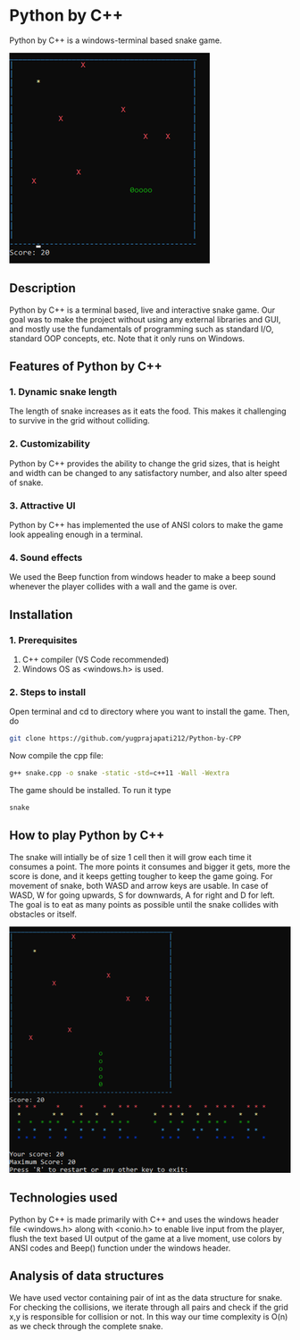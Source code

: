 # Python by C++
Python by C++ is a windows-terminal based snake game.

![T](images/logo2.png)

## Description
Python by C++ is a terminal based, live and interactive snake game. Our goal was to make the project without using any external libraries and GUI, and mostly use the fundamentals of programming such as standard I/O, standard OOP concepts, etc. Note that it only runs on Windows.

## Features of Python by C++
### 1. Dynamic snake length
The length of snake increases as it eats the food. This makes it challenging to survive in the grid without colliding.
### 2. Customizability
Python by C++ provides the ability to change the grid sizes, that is height and width can be changed to any satisfactory number, and also alter speed of snake.
### 3. Attractive UI
Python by C++ has implemented the use of ANSI colors to make the game look appealing enough in a terminal.
### 4. Sound effects
We used the Beep function from windows header to make a beep sound whenever the player collides with a wall and the game is over.

## Installation
### 1. Prerequisites
1. C++ compiler (VS Code recommended)
2. Windows OS as <windows.h> is used.
### 2. Steps to install
Open terminal and cd to directory where you want to install the game.
Then, do
```sh
git clone https://github.com/yugprajapati212/Python-by-CPP
```

Now compile the cpp file:
```sh
g++ snake.cpp -o snake -static -std=c++11 -Wall -Wextra
```


The game should be installed. To run it type
```sh
snake
```
## How to play Python by C++
The snake will intially be of size 1 cell then it will grow each time it consumes a point. The more points it consumes and bigger it gets, more the score is done, and it keeps getting tougher to keep the game going. For movement of snake, both WASD and arrow keys are usable. In case of WASD, W for going upwards, S for downwards, A for right and D for left. The goal is to eat as many points as possible until the snake collides with obstacles or itself.

![T](images/logo.png)

## Technologies used
Python by C++ is made primarily with C++ and uses the windows header file <windows.h> along with <conio.h> to enable live input from the player, flush the text based UI output of the game at a live moment, use colors by ANSI codes and Beep() function under the windows header.

## Analysis of data structures
We have used vector containing pair of int as the data structure for snake. For checking the collisions, we iterate through all pairs and check if the grid x,y is responsible for collision or not. In this way our time complexity is O(n) as we check through the complete snake.
